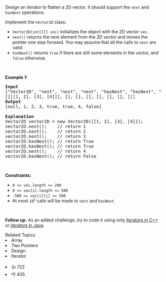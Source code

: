 <p>Design an iterator to flatten a 2D vector. It should support the <code>next</code> and <code>hasNext</code> operations.</p>

<p>Implement the <code>Vector2D</code> class:</p>

<ul> 
 <li><code>Vector2D(int[][] vec)</code> initializes the object with the 2D vector <code>vec</code>.</li> 
 <li><code>next()</code> returns the next element from the 2D vector and moves the pointer one step forward. You may assume that all the calls to <code>next</code> are valid.</li> 
 <li><code>hasNext()</code> returns <code>true</code> if there are still some elements in the vector, and <code>false</code> otherwise.</li> 
</ul>

<p>&nbsp;</p> 
<p><strong class="example">Example 1:</strong></p>

<pre>
<strong>Input</strong>
["Vector2D", "next", "next", "next", "hasNext", "hasNext", "next", "hasNext"]
[[[[1, 2], [3], [4]]], [], [], [], [], [], [], []]
<strong>Output</strong>
[null, 1, 2, 3, true, true, 4, false]

<strong>Explanation</strong>
Vector2D vector2D = new Vector2D([[1, 2], [3], [4]]);
vector2D.next();    // return 1
vector2D.next();    // return 2
vector2D.next();    // return 3
vector2D.hasNext(); // return True
vector2D.hasNext(); // return True
vector2D.next();    // return 4
vector2D.hasNext(); // return False
</pre>

<p>&nbsp;</p> 
<p><strong>Constraints:</strong></p>

<ul> 
 <li><code>0 &lt;= vec.length &lt;= 200</code></li> 
 <li><code>0 &lt;= vec[i].length &lt;= 500</code></li> 
 <li><code>-500 &lt;= vec[i][j] &lt;= 500</code></li> 
 <li>At most <code>10<sup>5</sup></code> calls will be made to <code>next</code> and <code>hasNext</code>.</li> 
</ul>

<p>&nbsp;</p> 
<p><strong>Follow up:</strong> As an added challenge, try to code it using only <a href="http://www.cplusplus.com/reference/iterator/iterator/" target="_blank">iterators in C++</a> or <a href="http://docs.oracle.com/javase/7/docs/api/java/util/Iterator.html" target="_blank">iterators in Java</a>.</p>

<div><div>Related Topics</div><div><li>Array</li><li>Two Pointers</li><li>Design</li><li>Iterator</li></div></div><br><div><li>👍 722</li><li>👎 405</li></div>